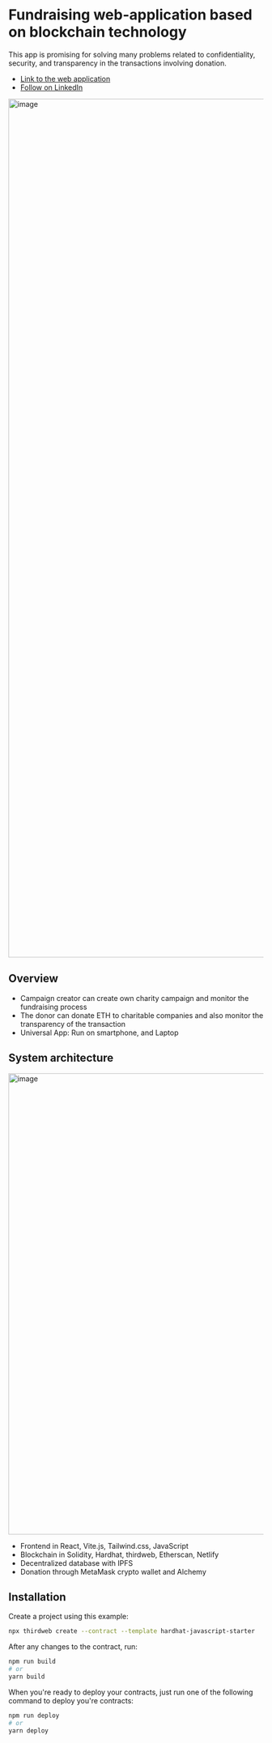 # Fundraising web-application based on blockchain technology

This app is promising for solving many problems related to confidentiality, security, and transparency in the transactions involving donation.
- [Link to the web application](https://umit-fundraising.netlify.app/)
- [Follow on LinkedIn](https://linkedin.com/in/kamzadias)

<img width="1698" alt="image" src="https://github.com/kamzadias/blockchain-fundraising-app/assets/68639981/06e962d7-5513-4df8-92d4-c84f7b0b2493">

## Overview
- Campaign creator can create own charity campaign and monitor the fundraising process
- The donor can donate ETH to charitable companies and also monitor the transparency of the transaction
- Universal App: Run on smartphone, and Laptop

## System architecture

<img width="912" alt="image" src="https://github.com/kamzadias/blockchain-fundraising-app/assets/68639981/99be9ef0-5b9b-465f-89bd-ee3542d90eb0">

- Frontend in React, Vite.js, Tailwind.css, JavaScript 
- Blockchain in Solidity, Hardhat, thirdweb, Etherscan, Netlify
- Decentralized database with IPFS
- Donation through MetaMask crypto wallet and Alchemy

## Installation
Create a project using this example:

```bash
npx thirdweb create --contract --template hardhat-javascript-starter
```

After any changes to the contract, run:

```bash
npm run build
# or
yarn build
```

When you're ready to deploy your contracts, just run one of the following command to deploy you're contracts:

```bash
npm run deploy
# or
yarn deploy
```
